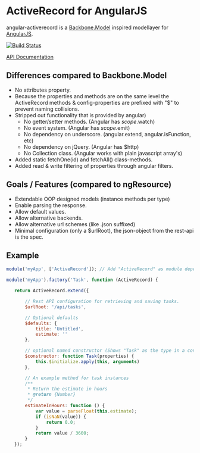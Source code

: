 # ActiveRecord for AngularJS

angular-activerecord is a [Backbone.Model](http://backbonejs.org/#Model) inspired modellayer for [AngularJS](http://angularjs.org/).

[![Build Status](https://travis-ci.org/bfanger/angular-activerecord.png)](https://travis-ci.org/bfanger/angular-activerecord)

[API Documentation](http://bfanger.github.io/angular-activerecord/api/#!/api/ActiveRecord)

## Differences compared to Backbone.Model

* No attributes property.
* Because the properties and methods are on the same level the ActiveRecord methods & config-properties are prefixed with "$" to prevent naming collisions.
* Stripped out functionality that is provided by angular)
  * No getter/setter methods. (Angular has $scope.$watch)
  * No event system. (Angular has $scope.$emit)
  * No dependency on underscore. (angular.extend, angular.isFunction, etc)
  * No dependency on jQuery. (Angular has $http)
  * No Collection class. (Angular works with plain javascript array's)
* Added static fetchOne(id) and fetchAll() class-methods.
* Added read & write filtering of properties through angular filters.

## Goals / Features (compared to ngResource)

 * Extendable OOP designed models (instance methods per type)
 * Enable parsing the response.
 * Allow default values.
 * Allow alternative backends.
 * Allow alternative url schemes (like .json suffixed)
 * Minimal configuration (only a $urlRoot), the json-object from the rest-api is the spec.

 ## Example

 ```js
 module('myApp', ['ActiveRecord']); // Add "ActiveRecord" as module dependency.

 module('myApp').factory('Task', function (ActiveRecord) {

	return ActiveRecord.extend({

		// Rest API configuration for retrieving and saving tasks.
		$urlRoot: '/api/tasks',

		// Optional defaults
		$defaults: {
			title: 'Untitled',
			estimate: ''
		},

		// optional named constructor (Shows "Task" as the type in a console.log)
		$constructor: function Task(properties) {
			this.$initialize.apply(this, arguments)
		},

		// An example method for task instances
		/**
		 * Return the estimate in hours
		 * @return {Number}
		 */
		estimateInHours: function () {
			var value = parseFloat(this.estimate);
			if (isNaN(value)) {
				return 0.0;
			}
			return value / 3600;
		}
	});
 ```
